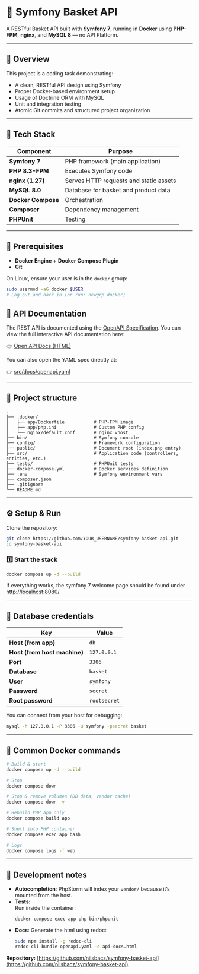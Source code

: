 # 🧺 Symfony Basket API

A RESTful Basket API built with **Symfony 7**, running in **Docker** using **PHP-FPM**, **nginx**, and **MySQL 8** — no API Platform.

---

## 🚀 Overview

This project is a coding task demonstrating:

- A clean, RESTful API design using Symfony
- Proper Docker-based environment setup
- Usage of Doctrine ORM with MySQL
- Unit and integration testing
- Atomic Git commits and structured project organization

---

## 🧩 Tech Stack

| Component | Purpose |
|------------|----------|
| **Symfony 7** | PHP framework (main application) |
| **PHP 8.3-FPM** | Executes Symfony code |
| **nginx (1.27)** | Serves HTTP requests and static assets |
| **MySQL 8.0** | Database for basket and product data |
| **Docker Compose** | Orchestration |
| **Composer** | Dependency management |
| **PHPUnit** | Testing |

---

## 🧰 Prerequisites

- **Docker Engine** + **Docker Compose Plugin**
- **Git**

On Linux, ensure your user is in the `docker` group:

```bash
sudo usermod -aG docker $USER
# Log out and back in (or run: newgrp docker)
```

## 📘 API Documentation
The REST API is documented using the [OpenAPI Specification](https://swagger.io/specification/).
You can view the full interactive API documentation here:

👉 [Open API Docs (HTML)](src/docs/api-docs.html)

You can also open the YAML spec directly at:

👉 [src/docs/openapi.yaml](src/docs/openapi.yaml)

---

## 🧱 Project structure

```
.
├── .docker/
│   ├── app/Dockerfile           # PHP-FPM image
│   ├── app/php.ini              # Custom PHP config
│   └── nginx/default.conf       # nginx vhost
├── bin/                         # Symfony console
├── config/                      # Framework configuration
├── public/                      # Document root (index.php entry)
├── src/                         # Application code (controllers, entities, etc.)
├── tests/                       # PHPUnit tests
├── docker-compose.yml           # Docker services definition
├── .env                         # Symfony environment vars
├── composer.json
├── .gitignore
└── README.md
```

---

## ⚙️ Setup & Run

Clone the repository:

```bash
git clone https://github.com/YOUR_USERNAME/symfony-basket-api.git
cd symfony-basket-api
```

### 1️⃣ Start the stack

```bash
docker compose up -d --build
```

If everything works, the symfony 7 welcome page should be found under [http://localhost:8080/](http://localhost:8080/)

---

## 🧩 Database credentials

| Key | Value |
|-----|--------|
| **Host (from app)** | `db` |
| **Host (from host machine)** | `127.0.0.1` |
| **Port** | `3306` |
| **Database** | `basket` |
| **User** | `symfony` |
| **Password** | `secret` |
| **Root password** | `rootsecret` |

You can connect from your host for debugging:

```bash
mysql -h 127.0.0.1 -P 3306 -u symfony -psecret basket
```

---

## 🧰 Common Docker commands

```bash
# Build & start
docker compose up -d --build

# Stop
docker compose down

# Stop & remove volumes (DB data, vendor cache)
docker compose down -v

# Rebuild PHP app only
docker compose build app

# Shell into PHP container
docker compose exec app bash

# Logs
docker compose logs -f web
```

---

## 🧠 Development notes

- **Autocompletion**: PhpStorm will index your `vendor/` because it’s mounted from the host.
- **Tests**:  
  Run inside the container:
  ```bash
  docker compose exec app php bin/phpunit
  ```
- **Docs**: Generate the html using redoc:
  ```bash
  sudo npm install -g redoc-cli
  redoc-cli bundle openapi.yaml -o api-docs.html
  ```

**Repository:** [https://github.com/nilsbacz/symfony-basket-api](https://github.com/nilsbacz/symfony-basket-api)
